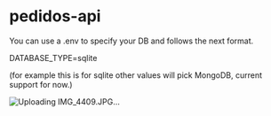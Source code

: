 # pedidos-api

You can use a .env to specify your DB and follows the next format.

DATABASE_TYPE=sqlite 

(for example this is for sqlite other values will pick MongoDB, current support for now.)


![Uploading IMG_4409.JPG…]()

